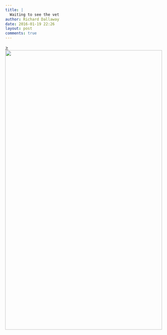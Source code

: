 ```yaml
---
title: |
  Waiting to see the vet
author: Richard Dallaway
date: 2016-01-19 22:26
layout: post
comments: true
---
```


<div><a href="http://static.skitters.dallaway.com/tp_2016-01-18_15_53_50.jpg">><img src="http://static.skitters.dallaway.com/Wtp_thumb_2016-01-18_15_53_50.jpg" width="500" height="889"/></a></div>

      
